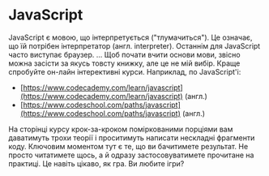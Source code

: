 # JavaScript

JavaScript є мовою, що інтерпретується ("тлумачиться"). Це означає, що їй потрібен інтерпретатор (англ. interpreter). Останнім для JavaScript часто виступає браузер.
...
Щоб почати вчити основи мови, звісно можна засісти за якусь товсту книжку, але це не мій вибір. Краще спробуйте он-лайн інтерективні курси. Наприклад, по JavaScript'і:

* [https://www.codecademy.com/learn/javascript](https://www.codecademy.com/learn/javascript) (англ.)
* [https://www.codeschool.com/paths/javascript](https://www.codeschool.com/paths/javascript) (англ.)

На сторінці курсу крок-за-кроком поміркованими порціями вам даватимуть трохи теорії і проситимуть написати нескладні фрагменти коду. Ключовим моментом тут є те, що ви бачитимете результат. Не просто читатимете щось, а й одразу застосовуватимете прочитане на практиці. Це навіть цікаво, як гра. Ви любите ігри?

